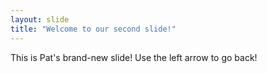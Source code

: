 ```yaml
---
layout: slide
title: "Welcome to our second slide!"
---
```

This is Pat's brand-new slide!
Use the left arrow to go back!
